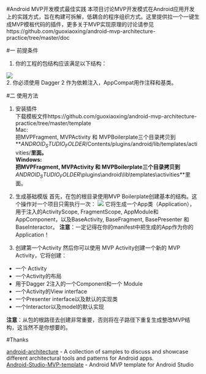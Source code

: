 #Android MVP开发模式最佳实践
本项目讨论MVP开发模式在Android应用开发上的实践方式，旨在构建可拆解，低耦合的程序组织方式。这里提供拉一个一键生成MVP模板代码的插件，更多关于MVP实现原理的讨论请参见https://github.com/guoxiaoxing/android-mvp-architecture-practice/tree/master/doc

#一 前提条件
1. 你的工程的包结构应该满足以下结构：

![](https://github.com/guoxiaoxing/android-mvp-architecture-practice/blob/master/image/mvp_package_structure.png)  
2. 你必须使用 Dagger 2 作为依赖注入，AppCompat用作注释和基类。

#二 使用方法
1. 安装插件  
下载模板文件https://github.com/guoxiaoxing/android-mvp-architecture-practice/tree/master/template  
Mac:  
把MVPFragment, MVPActivity 和 MVPBoilerplate三个目录拷贝到**$ANDROID_STUDIO_FOLDER$/Contents/plugins/android/lib/templates/activities/**里面。  
Windows:  
把MVPFragment, MVPActivity 和 MVPBoilerplate三个目录拷贝到**$ANDROID_STUDIO_FOLDER$\plugins\android\lib\templates\activities\**里面。
2. 生成基础模版
首先，在包的根目录使用MVP Boilerplate创建基本的结构。这个操作对一个项目只需执行一次：
![](https://github.com/guoxiaoxing/android-mvp-architecture-practice/blob/master/image/create_boilerplate.png)
它将生成一个App类（Application），用于注入的ActivityScope, FragmentScope, AppModule和AppComponent，以及BaseActivity, BaseFragment, BasePresenter 和BaseInteractor。 
**注意**：一定记得在你的manifest中把生成的App作为你的Application！

3. 创建第一个Activity
然后你可以使用 MVP Activity创建一个新的 MVP Activity，它将创建：

- 一个 Activity
- 一个Activity的布局
- 用于Dagger 2注入的一个Component和一个 Module 
- 一个Activity的View  interface
- 一个Presenter interface以及默认的实现类
- 一个Interactor以及model的默认实现

**注意**：从包的根路径去创建非常重要，否则将在子路径下重复生成整改MVP结构，这当然不是你想要的。

#Thanks

[android-architecture](https://github.com/googlesamples/android-architecture) - A collection of samples to discuss and showcase different architectural tools and patterns for Android apps.  
[Android-Studio-MVP-template](https://github.com/benoitletondor/Android-Studio-MVP-template) - Android MVP template for Android Studio
